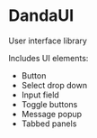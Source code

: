 DandaUI
=======

User interface library

Includes UI elements:
- Button
- Select drop down
- Input field
- Toggle buttons
- Message popup
- Tabbed panels
